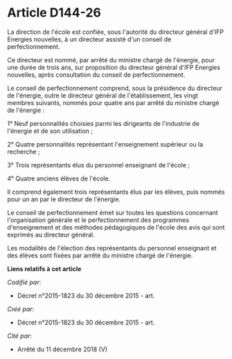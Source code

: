 # Article D144-26

La direction de l'école est confiée, sous l'autorité du directeur général d'IFP Energies nouvelles, à un directeur assisté
d'un conseil de perfectionnement.

Ce directeur est nommé, par arrêté du ministre chargé de l'énergie, pour une durée de trois ans, sur proposition du directeur
général d'IFP Energies nouvelles, après consultation du conseil de perfectionnement.

Le conseil de perfectionnement comprend, sous la présidence du directeur de l'énergie, outre le directeur général de
l'établissement, les vingt membres suivants, nommés pour quatre ans par arrêté du ministre chargé de l'énergie :

1° Neuf personnalités choisies parmi les dirigeants de l'industrie de l'énergie et de son utilisation ;

2° Quatre personnalités représentant l'enseignement supérieur ou la recherche ;

3° Trois représentants élus du personnel enseignant de l'école ;

4° Quatre anciens élèves de l'école.

Il comprend également trois représentants élus par les élèves, puis nommés pour un an par le directeur de l'énergie.

Le conseil de perfectionnement émet sur toutes les questions concernant l'organisation générale et le perfectionnement des
programmes d'enseignement et des méthodes pédagogiques de l'école des avis qui sont exprimés au directeur général.

Les modalités de l'élection des représentants du personnel enseignant et des élèves sont fixées par arrêté du ministre chargé
de l'énergie.

**Liens relatifs à cet article**

_Codifié par_:

  - Décret n°2015-1823 du 30 décembre 2015 - art.

_Créé par_:

  - Décret n°2015-1823 du 30 décembre 2015 - art.

_Cité par_:

  - Arrêté du 11 décembre 2018 (V)
